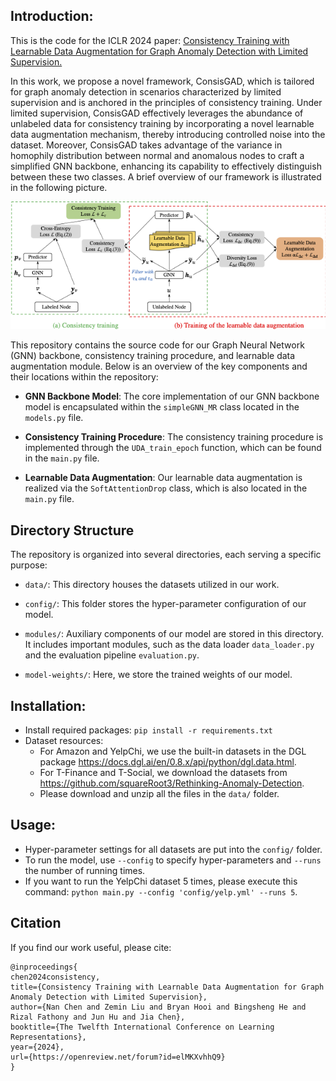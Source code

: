 ## Introduction:
This is the code for the ICLR 2024 paper: [Consistency Training with Learnable Data Augmentation for Graph Anomaly Detection with Limited Supervision.](https://openreview.net/forum?id=elMKXvhhQ9)

In this work, we propose a novel framework, ConsisGAD, which is tailored for graph anomaly detection in scenarios characterized by limited supervision and is anchored in the principles of consistency training. Under limited supervision, ConsisGAD effectively leverages the abundance of unlabeled data for consistency training by incorporating a novel learnable data augmentation mechanism, thereby introducing controlled noise into the dataset. Moreover, ConsisGAD takes advantage of the variance in homophily distribution between normal and anomalous nodes to craft a simplified GNN backbone, enhancing its capability to effectively distinguish between these two classes. A brief overview of our framework is illustrated in the following picture.

<p align="center">
  <img src="framework.png" alt="Overall framework of ConsisGAD.">
</p>

This repository contains the source code for our Graph Neural Network (GNN) backbone, consistency training procedure, and learnable data augmentation module. Below is an overview of the key components and their locations within the repository:

- **GNN Backbone Model**: The core implementation of our GNN backbone model is encapsulated within the `simpleGNN_MR` class located in the `models.py` file.

- **Consistency Training Procedure**: The consistency training procedure is implemented through the `UDA_train_epoch` function, which can be found in the `main.py` file.

- **Learnable Data Augmentation**: Our learnable data augmentation is realized via the `SoftAttentionDrop` class, which is also located in the `main.py` file.

## Directory Structure
The repository is organized into several directories, each serving a specific purpose:

- `data/`: This directory houses the datasets utilized in our work.

- `config/`: This folder stores the hyper-parameter configuration of our model.

- `modules/`: Auxiliary components of our model are stored in this directory. It includes important modules, such as the data loader `data_loader.py` and the evaluation pipeline `evaluation.py`.

- `model-weights/`: Here, we store the trained weights of our model.

## Installation:
- Install required packages: `pip install -r requirements.txt` 
- Dataset resources:
    - For Amazon and YelpChi, we use the built-in datasets in the DGL package https://docs.dgl.ai/en/0.8.x/api/python/dgl.data.html.
    - For T-Finance and T-Social, we download the datasets from https://github.com/squareRoot3/Rethinking-Anomaly-Detection. 
    - Please download and unzip all the files in the `data/` folder.

## Usage:
- Hyper-parameter settings for all datasets are put into the `config/` folder.
- To run the model, use `--config` to specify hyper-parameters and `--runs` the number of running times.
- If you want to run the YelpChi dataset 5 times, please execute this command: `python main.py --config 'config/yelp.yml' --runs 5`.

## Citation
If you find our work useful, please cite:

```
@inproceedings{
chen2024consistency,
title={Consistency Training with Learnable Data Augmentation for Graph Anomaly Detection with Limited Supervision},
author={Nan Chen and Zemin Liu and Bryan Hooi and Bingsheng He and Rizal Fathony and Jun Hu and Jia Chen},
booktitle={The Twelfth International Conference on Learning Representations},
year={2024},
url={https://openreview.net/forum?id=elMKXvhhQ9}
}
```
